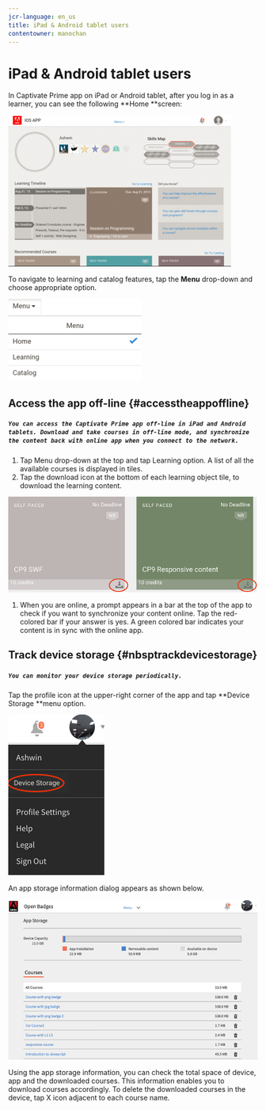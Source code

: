 ```yaml
---
jcr-language: en_us
title: iPad & Android tablet users
contentowner: manochan
---
```



# iPad & Android tablet users

In Captivate Prime app on iPad or Android tablet, after you log in as a learner, you can see the following **Home **screen:

![](assets/screenshot-2015-08-07-12-24-40-e1439211134842.png)

To navigate to learning and catalog features, tap the **Menu** drop-down and choose appropriate option.

![](assets/menu-ipad.png)

## Access the app off-line {#accesstheappoffline}

##### `You can access the Captivate Prime app off-line in iPad and Android tablets. Download and take courses in off-line mode, and synchronize the content back with online app when you connect to the network.`

1. Tap Menu drop-down at the top and tap Learning option. A list of all the available courses is displayed in tiles.
1. Tap the download icon at the bottom of each learning object tile, to download the learning content.

![](assets/download-ipad.png)

1. When you are online, a prompt appears in a bar at the top of the app to check if you want to synchronize your content online. Tap the red-colored bar if your answer is yes. A green colored bar indicates your content is in sync with the online app.

##  Track device storage {#nbsptrackdevicestorage}

##### `You can monitor your device storage periodically.`

Tap the profile icon at the upper-right corner of the app and tap **Device Storage **menu option.

![](assets/app-device-storage.png)

An app storage information dialog appears as shown below.

![](assets/app-storage.png)

Using the app storage information, you can check the total space of device, app and the downloaded courses. This information enables you to download courses accordingly. To delete the downloaded courses in the device, tap X icon adjacent to each course name.
